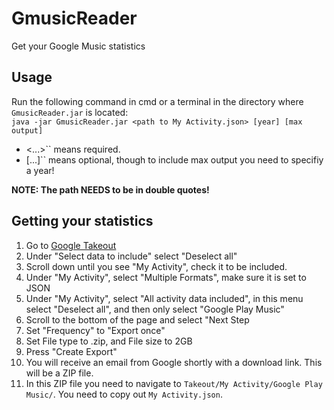 # GmusicReader
Get your Google Music statistics

## Usage
Run the following command in cmd or a terminal in the directory where ``GmusicReader.jar`` is located:  
``java -jar GmusicReader.jar <path to My Activity.json> [year] [max output]``

- <...>`` means required.
- [...]`` means optional, though to include max output you need to specifiy a year!

**NOTE: The path NEEDS to be in double quotes!**

## Getting your statistics
1. Go to [Google Takeout](https://takeout.google.com/settings/takeout)
2. Under "Select data to include" select "Deselect all"
3. Scroll down until you see "My Activity", check it to be included.
4. Under "My Activity", select "Multiple Formats", make sure it is set to JSON
5. Under "My Activity", select "All activity data included", in this menu select "Deselect all", and then only select "Google Play Music"
6. Scroll to the bottom of the page and select "Next Step
7. Set "Frequency" to "Export once"
8. Set File type to .zip, and File size to 2GB
9. Press "Create Export"
10. You will receive an email from Google shortly with a download link. This will be a ZIP file.
11. In this ZIP file you need to navigate to ``Takeout/My Activity/Google Play Music/``. You need to copy out ``My Activity.json``.
